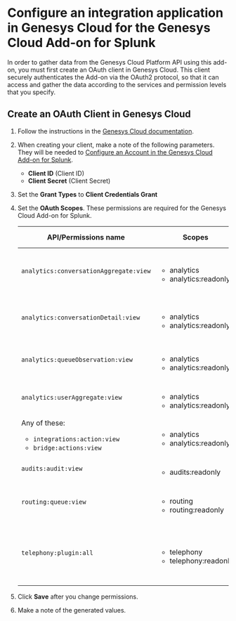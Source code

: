 # Configure an integration application in Genesys Cloud for the Genesys Cloud Add-on for Splunk

In order to gather data from the Genesys Cloud Platform API using this add-on, you must
first create an OAuth client in Genesys Cloud. This client securely authenticates the Add-on via the
OAuth2 protocol, so that it can access and gather the data according to the services and permission levels that you specify.


## Create an OAuth Client in Genesys Cloud

1. Follow the instructions in the [Genesys Cloud documentation](https://help.mypurecloud.com/articles/create-an-oauth-client/).

2. When creating your client, make a note of the following parameters. They will be needed to [Configure an Account in the Genesys Cloud Add-on for Splunk](../ConfigureAccount/index.md).

    - **Client ID** (Client ID)
    - **Client Secret** (Client Secret)

3. Set the **Grant Types** to **Client Credentials Grant**

4. Set the **OAuth Scopes**. These permissions are required for the Genesys Cloud Add-on for Splunk.

   | API/Permissions name | Scopes     | Description     | API Category              |
   |----------------------|------------|-----------------|---------------------------|
   | `analytics:conversationAggregate:view`  | <ul><li>analytics<li>analytics:readonly</ul> | Read conversation aggregates for your organization. | Analytics |
   | `analytics:conversationDetail:view`  | <ul><li>analytics<li>analytics:readonly</ul> | Read conversation details for your organization. | Analytics |
   | `analytics:queueObservation:view`  | <ul><li>analytics<li>analytics:readonly</ul> | Read query observations for your organization. | Analytics |
   | `analytics:userAggregate:view`  | <ul><li>analytics<li>analytics:readonly</ul> | Read user aggregates for your organization. | Analytics |
   | Any of these: <ul><li>`integrations:action:view`<li>`bridge:actions:view`</ul>  | <ul><li>analytics<li>analytics:readonly</ul> | Read action aggregates for your organization. | Analytics |
   | `audits:audit:view`  | <ul><li>audits:readonly</ul> | Read audit logs for your organization. | Audits |
   | `routing:queue:view` | <ul><li>routing<li>routing:readonly</ul>   | Read queues for your organization. | Routing |
   | `telephony:plugin:all` | <ul><li>telephony<li>telephony:readonly</ul>  | Read edges, trunks and their metrics as well as phones for your organization. | Telephony Providers Edge   |


5. Click **Save** after you change permissions.

6. Make a note of the generated values.
